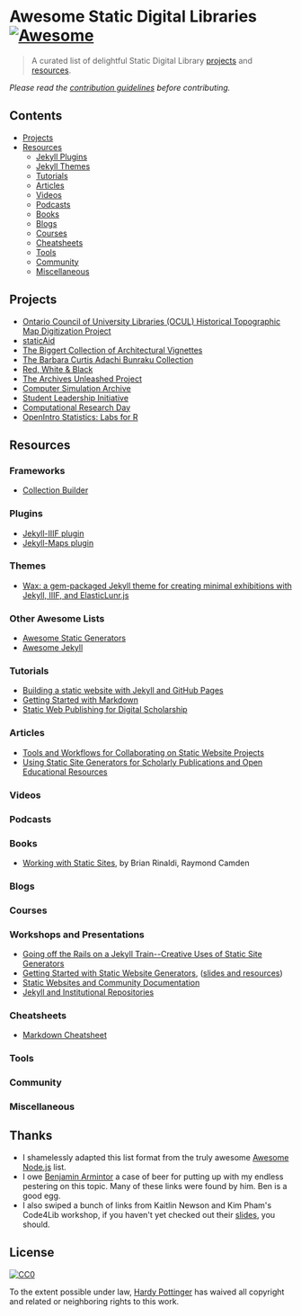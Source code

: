 # Awesome Static Digital Libraries [![Awesome](https://cdn.rawgit.com/sindresorhus/awesome/d7305f38d29fed78fa85652e3a63e154dd8e8829/media/badge.svg)](https://github.com/sindresorhus/awesome)

> A curated list of delightful Static Digital Library [projects](#projects) and [resources](#resources).

*Please read the [contribution guidelines](contributing.md) before contributing.*

## Contents

- [Projects](#projects)
- [Resources](#resources)
  - [Jekyll Plugins](#plugins)
  - [Jekyll Themes](#themes)
  - [Tutorials](#tutorials)
  - [Articles](#articles)
  - [Videos](#videos)
  - [Podcasts](#podcasts)
  - [Books](#books)
  - [Blogs](#blogs)
  - [Courses](#courses)
  - [Cheatsheets](#cheatsheets)
  - [Tools](#tools)
  - [Community](#community)
  - [Miscellaneous](#miscellaneous)


## Projects

- [Ontario Council of University Libraries (OCUL) Historical Topographic Map Digitization Project](https://ocul.on.ca/topomaps/)
- [staticAid](http://hillelarnold.com/staticAid/)
- [The Biggert Collection of Architectural Vignettes](https://dlc.library.columbia.edu/biggert/)
- [The Barbara Curtis Adachi Bunraku Collection](http://bunraku.library.columbia.edu/)
- [Red, White & Black](https://scrc.lib.ncsu.edu/m/exhibits/redwhiteblack/)
- [The Archives Unleashed Project](http://archivesunleashed.org/)
- [Computer Simulation Archive](https://d.lib.ncsu.edu/computer-simulation/)
- [Student Leadership Initiative](https://d.lib.ncsu.edu/student-leaders/)
- [Computational Research Day](http://crd.northwestern.edu/)
- [OpenIntro Statistics: Labs for R](https://nulib.github.io/kuyper-stat202/)

## Resources

### Frameworks
- [Collection Builder](https://collectionbuilder.github.io/)

### Plugins
- [Jekyll-IIIF plugin](https://github.com/pbinkley/jekyll-iiif)
- [Jekyll-Maps plugin](https://github.com/ayastreb/jekyll-maps)

### Themes
- [Wax: a gem-packaged Jekyll theme for creating minimal exhibitions with Jekyll, IIIF, and ElasticLunr.js](https://github.com/minicomp/wax)

### Other Awesome Lists
- [Awesome Static Generators](https://github.com/myles/awesome-static-generators)
- [Awesome Jekyll](https://github.com/planetjekyll/awesome-jekyll)

### Tutorials
- [Building a static website with Jekyll and GitHub Pages](https://programminghistorian.org/lessons/building-static-sites-with-jekyll-github-pages)
- [Getting Started with Markdown](https://programminghistorian.org/lessons/getting-started-with-markdown)
- [Static Web Publishing for Digital Scholarship](https://chrisdaaz.github.io/static-web-scholcomm/)

### Articles

- [Tools and Workflows for Collaborating on Static Website Projects](http://journal.code4lib.org/articles/12779)
- [Using Static Site Generators for Scholarly Publications and Open Educational Resources](https://journal.code4lib.org/articles/13861)

### Videos

### Podcasts

### Books
- [Working with Static Sites](https://www.safaribooksonline.com/library/view/working-with-static/9781491960936/), by Brian Rinaldi, Raymond Camden

### Blogs

### Courses

### Workshops and Presentations
- [Going off the Rails on a Jekyll Train--Creative Uses of Static Site Generators](http://2017.code4lib.org/talks/Going-off-the-Rails-on-a-Jekyll-Train-Creative-Uses-of-Static-Site-Generators)
- [Getting Started with Static Website Generators](http://2018.code4lib.org/workshops/getting-started-with-static-website-generators), ([slides and resources](https://github.com/kaitlinnewson/c4l18-workshop-staticweb))
- [Static Websites and Community Documentation](https://github.com/chrisdaaz/samvera-staticweb)
- [Jekyll and Institutional Repositories](https://doi.org/10.21985/N28X22)

### Cheatsheets
- [Markdown Cheatsheet](https://www.markdownguide.org/cheat-sheet)

### Tools

### Community

### Miscellaneous

## Thanks
- I shamelessly adapted this list format from the truly awesome [Awesome Node.js](https://github.com/sindresorhus/awesome-nodejs) list.
- I owe [Benjamin Armintor](https://twitter.com/barmintor) a case of beer for putting up with my endless pestering on this topic. Many of these links were found by him. Ben is a good egg.
- I also swiped a bunch of links from Kaitlin Newson and Kim Pham's Code4Lib workshop, if you haven't yet checked out their [slides](https://github.com/kaitlinnewson/c4l18-workshop-staticweb), you should.


## License

[![CC0](http://mirrors.creativecommons.org/presskit/buttons/88x31/svg/cc-zero.svg)](https://creativecommons.org/publicdomain/zero/1.0/)

To the extent possible under law, [Hardy Pottinger](http://hardyoyo.thebignow.com/) has waived all copyright and related or neighboring rights to this work.
